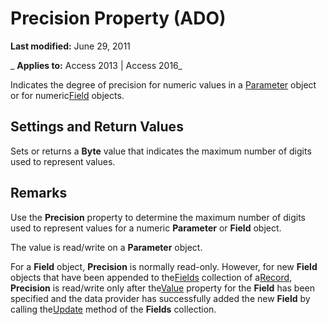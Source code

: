 
# Precision Property (ADO)

 **Last modified:** June 29, 2011

 _ **Applies to:** Access 2013 | Access 2016_



Indicates the degree of precision for numeric values in a [Parameter](7577598e-3d0c-30c6-5f24-1cfe98791798.md) object or for numeric[Field](1dbd535e-48ad-a5c8-a1b2-6776c1e3e19d.md) objects.

## Settings and Return Values

Sets or returns a  **Byte** value that indicates the maximum number of digits used to represent values.


## Remarks

Use the  **Precision** property to determine the maximum number of digits used to represent values for a numeric **Parameter** or **Field** object.

The value is read/write on a  **Parameter** object.

For a  **Field** object, **Precision** is normally read-only. However, for new **Field** objects that have been appended to the[Fields](029aa738-8726-54a6-1813-b152813948bc.md) collection of a[Record](817aaf13-78d4-1134-aa94-997e92077c22.md),  **Precision** is read/write only after the[Value](ff21d122-98e3-2b48-d92f-e696b8079fc5.md) property for the **Field** has been specified and the data provider has successfully added the new **Field** by calling the[Update](fc88cab6-c379-bb4f-530c-da08107924e0.md) method of the **Fields** collection.

